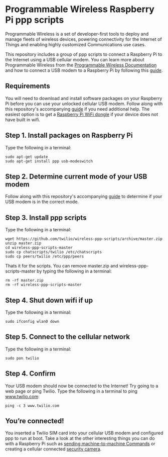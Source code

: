 # Programmable Wireless Raspberry Pi ppp scripts
Programmable Wireless is a set of developer-first tools to deploy and manage fleets of wireless devices, powering connectivity for the Internet of Things and enabling highly customized Communications use cases.

This repository includes a group of ppp scripts to connect a Raspberry Pi to the Internet using a USB cellular modem. You can learn more about Programmable Wireless from the [Programmable Wireless Documentation](https://www.twilio.com/docs/api/wireless) and how to connect a USB modem to a Raspberry Pi by following this [guide](https://www.twilio.com/docs/api/wireless/iot-guides/connect-using-raspberry-pi-and-cellular-usb-modem).
## Requirements
You will need to download and install software packages on your Raspberry Pi before you can use your unlocked cellular USB modem. Follow along with this repository's accompanying [guide](https://www.twilio.com/docs/api/wireless/iot-guides/connect-using-raspberry-pi-and-cellular-usb-modem) if you need additional help. The easiest option is to get a [Raspberry Pi WiFi dongle](https://www.amazon.com/Official-Raspberry-Pi-WiFi-dongle/dp/B014HTNO52/ref=sr_1_1?ie=UTF8&qid=1500054954&sr=8-1&keywords=Raspberry+Pi+Official+WiFi+Adapter) if your device does not have built in wifi.
## Step 1. Install packages on Raspberry Pi
Type the following in a terminal:
```
sudo apt-get update
sudo apt-get install ppp usb-modeswitch
```
## Step 2. Determine current mode of your USB modem
Follow along with this repository's accompanying [guide](https://www.twilio.com/docs/api/wireless/iot-guides/connect-using-raspberry-pi-and-cellular-usb-modem) to determine if your USB modem is in the correct mode.
## Step 3. Install ppp scripts
Type the following in a terminal:
```
wget https://github.com/twilio/wireless-ppp-scripts/archive/master.zip
unzip master.zip
cd wireless-ppp-scripts-master
sudo cp chatscripts/twilio /etc/chatscripts
sudo cp peers/twilio /etc/ppp/peers
```
Thats it for the scripts. You can remove master.zip and wireless-ppp-scripts-master by typing the following in a terminal:
```
rm -rf master.zip
rm -rf wireless-ppp-scripts-master
```
## Step 4. Shut down wifi if up
Type the following in a terminal:
```
sudo ifconfig wlan0 down
```
## Step 5. Connect to the cellular network
Type the following in a terminal:
```
sudo pon twilio
```
## Step 4. Confirm
Your USB modem should now be connected to the Internet! Try going to a web page or ping Twilio. Type the following in a terminal to ping www.twilio.com:
```
ping -c 3 www.twilio.com
```
## You’re connected!
You inserted a Twilio SIM card into your cellular USB modem and configured ppp to run at boot. Take a look at the other interesting things you can do with a Raspberry Pi such as [sending machine-to-machine Commands](https://www.twilio.com/docs/api/wireless/sending-machine-machine-commands) or creating a cellular connected [security camera](https://www.twilio.com/wireless/blueprints).
